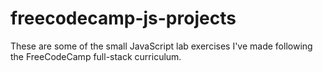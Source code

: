 # freecodecamp-js-projects
These are some of the small JavaScript lab exercises I've made following the FreeCodeCamp full-stack curriculum.
